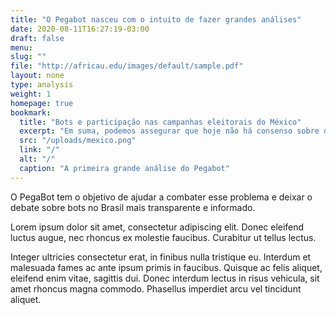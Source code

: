 ```yaml
---
title: "O Pegabot nasceu com o intuito de fazer grandes análises"
date: 2020-08-11T16:27:19-03:00
draft: false
menu:
slug: ""
file: "http://africau.edu/images/default/sample.pdf"
layout: none
type: analysis
weight: 1
homepage: true
bookmark:
  title: "Bots e participação nas campanhas eleitorais do México"
  excerpt: "Em suma, podemos assegurar que hoje não há consenso sobre qual intervalo de confiança pode ser definido para garantir se uma conta é bot ou não, sem revisar qualitativamente o conteúdo dos posts…"
  src: "/uploads/mexico.png"
  link: "/"
  alt: "/"
  caption: "A primeira grande análise do Pegabot"
---
```

O PegaBot tem o objetivo de ajudar a combater esse problema e deixar o debate sobre bots no Brasil mais transparente e informado.

Lorem ipsum dolor sit amet, consectetur adipiscing elit. Donec eleifend luctus augue, nec rhoncus ex molestie faucibus. Curabitur ut tellus lectus.

Integer ultricies consectetur erat, in finibus nulla tristique eu. Interdum et malesuada fames ac ante ipsum primis in faucibus. Quisque ac felis aliquet, eleifend enim vitae, sagittis dui. Donec interdum lectus in risus vehicula, sit amet rhoncus magna commodo. Phasellus imperdiet arcu vel tincidunt aliquet.
